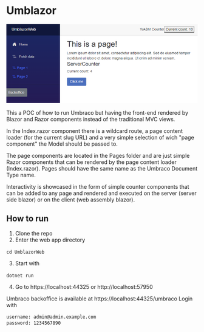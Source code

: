 # Umblazor 
 ![Alt text](umblazor.png)
 
This a POC of how to run Umbraco but having the front-end rendered by Blazor and Razor components instead of the traditional MVC views.

In the Index.razor component there is a wildcard route, a page content loader (for the current slug URL) and a very simple selection of wich "page component" the Model should be passed to.

The page components are located in the Pages folder and are just simple Razor components that can be rendered by the page content loader (Index.razor). Pages should have the same name as the Umbraco Document Type name. 

Interactivity is showcased in the form of simple counter components that can be added to any page and rendered and executed on the server (server side blazor) or on the client (web assembly blazor).

## How to run

1. Clone the repo
2. Enter the web app directory 

``` cd UmblazorWeb ```

3. Start with 

``` dotnet run ```

4. Go to https://localhost:44325 or  http://localhost:57950

Umbraco backoffice is available at https://localhost:44325/umbraco
Login with
```
username: admin@admin.example.com
password: 1234567890
```

